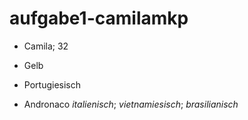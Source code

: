 # aufgabe1-camilamkp

- Camila; 32

- Gelb

- Portugiesisch

- Andronaco _italienisch_; _vietnamiesisch_; _brasilianisch_
